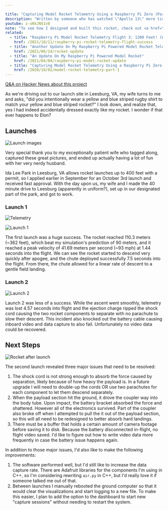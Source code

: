 ```yaml
---

title: "Capturing Model Rocket Telemetry Using a Raspberry Pi Zero (Part 2)"
description: "Written by someone who has watched \"Apollo 13\" more times than he'd like to admit."
youtube: z-oKkJN51v8
note: "To see how I designed and built this rocket, check out <a href=\"/2020/10/03/model-rocket-telemetry-part-1/\">Part 1</a>"
related:
  - title: "Raspberry Pi Model Rocket Telemetry Flight 3: 1200 Feet! (With Project Updates)"
    href: /2021/10/11/raspberry-pi-rocket-telemetry-flight-success
  - title: "Another Update On My Raspberry Pi Powered Model Rocket Telemetry System"
    href: /2021/06/14/rocket-update
  - title: "An Update On My Raspberry Pi Powered Model Rocket"
    href: /2021/04/04/raspberry-pi-model-rocket-update
  - title: "Capturing Model Rocket Telemetry Using a Raspberry Pi Zero (Part 1)"
    href: /2020/10/02/model-rocket-telemetry-part-1
---
```


[Q&A on Hacker News about this project](https://news.ycombinator.com/item?id=24679435)

As we're driving out to our launch site in Leesburg, VA, my wife turns to me and asks, "did you intentionally wear a yellow and blue striped rugby shirt to match your yellow and blue striped rocket?" I look down, and realize that, yes I had indeed accidentally dressed exactly like my rocket. I wonder if that ever happens to Elon?

## Launches

![Launch images](/images/rocket/launch.jpg)

Very special thank you to my exceptionally patient wife who tagged along, captured these great pictures, and ended up actually having a lot of fun with her very nerdy husband.

Ida Lee Park in Leesburg, VA allows rocket launches up to 400 feet with a permit, so I applied earlier in September for an October 3rd launch and received fast approval. With the day upon us, my wife and I made the 40 minute drive to Leesburg (apparently in uniform?), set up in our designated part of the park, and got to work.

### Launch 1

![Telemetry](/images/rocket/telemetry.gif)

![Launch 1](/images/rocket/launch1.png)

The first launch was a huge success. The rocket reached 110.3 meters (~362 feet), which beat my simulation's prediction of 90 meters, and it reached a peak velocity of 41.69 meters per second (~93 mph) at 1.44 seconds into the flight. We can see the rocket started to descend very quickly after apogee, and the chute deployed successfully 7.5 seconds into the flight. From there, the chute allowed for a linear rate of descent to a gentle field landing.

### Launch 2

![Launch 2](/images/rocket/launch2.png)

Launch 2 was less of a success. While the ascent went smoothly, telemetry was lost 4.57 seconds into flight and the ejection charge ripped the shock cord causing the two rocket components to separate with no parachute to slow their descent. This incident also knocked out the battery cable causing inboard video and data capture to also fail. Unfortunately no video data could be recovered.

## Next Steps

![Rocket after launch](/images/rocket/recovery.jpg)

The second launch revealed three major issues that need to be resolved: 

1. The shock cord is not strong enough to absorb the force caused by separation, likely because of how heavy the payload is. In a future upgrade I will need to double-up the cords OR use two parachutes for each component to let them descend separately.
2. When the payload section hit the ground, it drove the coupler way into the body tube. Upon impact, the battery bracket absorbed the force and shattered. However all of the electronics survived. Part of the coupler also broke off when I attempted to pull the it out of the payload section, so this will all need to be redesigned to better absorb hard landings.
3. There must be a buffer that holds a certain amount of camera footage before saving it to disk. Because the battery disconnected in-flight, no flight video saved. I'd like to figure out how to write video data more frequently in case the battery issue happens again.

In addition to those major issues, I'd also like to make the following improvements:

1. The software performed well, but I'd still like to increase the data capture rate. There are Adafruit libraries for the components I'm using in C++, so I'm considering rewriting `air.py` in C++, but I'd really love it if someone talked me out of that.
2. Between launches I manually rebooted the ground computer so that it would clear the visualizations and start logging to a new file. To make this easier, I plan to add the option to the dashboard to start new "capture sessions" without needing to restart the system.
